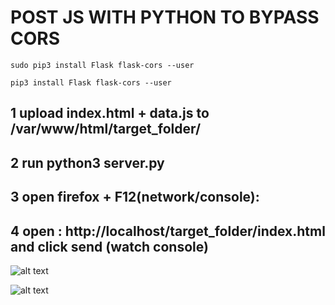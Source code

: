 # POST JS WITH PYTHON TO BYPASS CORS

`sudo pip3 install Flask flask-cors --user`

`pip3 install Flask flask-cors --user`

## 1 upload index.html + data.js to /var/www/html/target_folder/
## 2 run python3 server.py
## 3 open firefox + F12(network/console): 
## 4 open : http://localhost/target_folder/index.html and click send (watch console)


![alt text](https://imgur.com/VMiKAb4.png)

![alt text](https://imgur.com/2OKNcGT.png)
